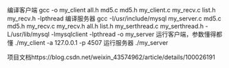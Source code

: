 编译客户端
gcc -o my_client all.h md5.c md5.h my_client.c my_recv.c list.h my_recv.h -lpthread
编译服务器
gcc -I/usr/include/mysql my_server.c md5.c md5.h my_recv.c my_recv.h all.h list.h my_serthread.c my_serthread.h -L/usr/lib/mysql  -lmysqlclient -lpthread -o my_server
运行客户端，参数懂得都懂
./my_client -a 127.0.0.1 -p 4507
运行服务器
./my_server

项目文档https://blog.csdn.net/weixin_43574962/article/details/100026191


